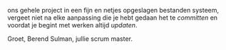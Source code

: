 ons gehele project in een fijn en netjes opgeslagen bestanden systeem, vergeet niet na elke aanpassing die je hebt gedaan het te _committen_ en voordat je begint met werken altijd _updaten_.

Groet,
Berend Sulman, jullie scrum master.
